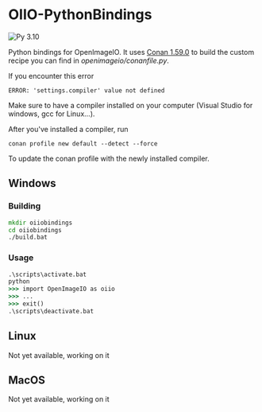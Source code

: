 # OIIO-PythonBindings

![Py 3.10](https://github.com/romainaugier/OIIO-PythonBindings/actions/workflows/build-windows-310.yml/badge.svg)

Python bindings for OpenImageIO. It uses [Conan 1.59.0](https://conan.io) to build the custom recipe
you can find in *openimageio/conanfile.py*.

If you encounter this error 
```
ERROR: 'settings.compiler' value not defined
```
Make sure to have a compiler installed on your computer (Visual Studio for windows, gcc for Linux...).

After you've installed a compiler, run 
```
conan profile new default --detect --force
```
To update the conan profile with the newly installed compiler.

## Windows 

### Building
```bat
mkdir oiiobindings
cd oiiobindings
./build.bat
```

### Usage
```bat
.\scripts\activate.bat
python
>>> import OpenImageIO as oiio
>>> ...
>>> exit()
.\scripts\deactivate.bat
```

## Linux
Not yet available, working on it

## MacOS
Not yet available, working on it
